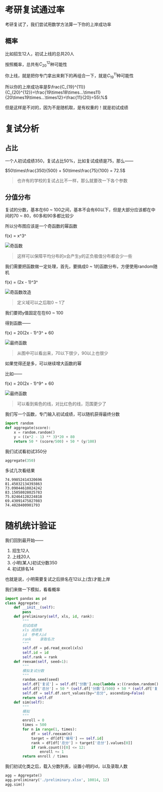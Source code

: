 # 考研复试通过率


考研复试了，我们尝试用数学方法算一下你的上岸成功率


## 概率


比如招生12人，初试上线的总共20人


按照概率，总共有$C_{20}^{12}$种可能性


你上线，就是把你专门拿出来剩下的再组合一下，就是$C_{19}^{11}$种可能性


所以你的上岸成功率是$\frac{C_{19}^{11}}{C_{20}^{12}}=\frac{19\times18\times...\times11}{20\times19\times...\times12}=\frac{11}{20}=55\%$


但是这样是不对的，因为不是随机取，是有权重的！就是初试成绩


# 复试分析


## 占比


一个人初试成绩350，复试占比50%，比如复试成绩是75，那么——


$50\times\frac{350}{500} + 50\times\frac{75}{100} = 72.5$


> 也许有的学校的复试占比不一样，那么就要改一下各个参数


## 分值分布


复试的分数，基本在60 ~ 100之间，基本不会有60以下，但是大部分应该都在中间的70 ~ 80，60多和90多都比较少


所以分布图应该是一个奇函数的幂函数


f(x) = x^3^


![奇函数](./docs/odd.png)


> 这样可以保障平均分布的x会产生y的正负极值分布都会少一些


我们需要把函数做一定处理，首先，要搞成0 ~ 1的函数分布，方便使用random随机


f(x) = (2x - 1)^3^


![奇函数改造](./docs/odd2.png)


> 定义域可以之后取0 ~ 1了


我们要把y值固定在在60 ~ 100


得到函数——

f(x) = 20(2x - 1)^3^ + 60


![最终函数](./docs/fun.png)


> 从图中可以看出来，70以下很少，90以上也很少


如果觉得还是多，可以继续增大函数的幂


比如——


f(x) = 20(2x - 1)^9^ + 60


![最终函数](./docs/fun9.png)


> 可以看到紫色的线，对比红色的线，范围更少了


我们写一个函数，专门输入初试成绩，可以随机获得最终分数


```py
import random
def aggregate(score):
    x = random.random()
    y = ((x*2 - 1) ** 3)*20 + 80
    return 50 * (score/500) + 50 * (y/100)
```


我们试试看初试350分


```py
aggregate(350)
```


多试几次看结果


```
74.99852414320696
81.45032134393863
73.09044610824242
83.15058028025783
75.82464128224818
69.43091475827083
74.4028400901793
```


# 随机统计验证


我们回到最开始——


1. 招生12人
2. 上线20人
3. 小明(某人)初试分数350
4. 初试排名14


也就是说，小明需要复试之后排名在12以上(含)才能上岸


我们来做一下模拟，看看概率


```py
import pandas as pd
class Aggregate:
    def __init__(self):
        pass
    def preliminary(self, xls, id, rank):
        """
        初试成绩
        xls 成绩表
        id  参考人id
        rank    录取名次
        """
        self.df = pd.read_excel(xls)
        self.id = id
        self.rank = rank
    def reexam(self, seed=1):
        """
        模拟复试分数
        """
        random.seed(seed)
        self.df['复试'] = self.df['分数'].map(lambda x:((random.random()*2 - 1) ** 3)*20 + 80)
        self.df['总分'] = 50 * (self.df['分数']/500) + 50 * (self.df['复试']/100)
        self.df = self.df.sort_values(by="总分", ascending=False)
        return self.df
    def sim(self):
        """
        模拟
        """
        enroll = 0
        times = 500
        for n in range(1, times):
            df = self.reexam(n)
            target = df[df['编号'] == self.id]
            rank = df[df['总分'] > target['总分'].values[0]]
            if rank.count()[0] <= 12:
                enroll += 1
        return enroll / times
```


我们初试化类之后，载入分数列表，设置小明的id，以及录取人数


```py
agg = Aggregate()
agg.preliminary('./preliminary.xlsx', 10014, 12)
agg.sim()
```